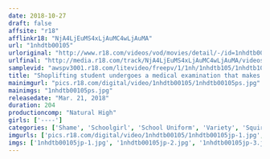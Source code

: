 ```yaml
---
date: 2018-10-27
draft: false
affsite: "r18"
afflinkr18: "NjA4LjEuMS4xLjAuMC4wLjAuMA"
url: "1nhdtb00105"
urloriginal: "http://www.r18.com/videos/vod/movies/detail/-/id=1nhdtb00105"
urlfinal: "http://media.r18.com/track/NjA4LjEuMS4xLjAuMC4wLjAuMA/videos/vod/movies/detail/-/id=1nhdtb00105"
samplevid: "awspv3001.r18.com/litevideo/freepv/1/1nh/1nhdtb105/1nhdtb105_dmb_w.mp4"
title: "Shoplifting student undergoes a medical examination that makes her squirt so much she can't walk. 2"
mainimgurl: "pics.r18.com/digital/video/1nhdtb00105/1nhdtb00105ps.jpg"
mainimgs: "1nhdtb00105ps.jpg"
releasedate: "Mar. 21, 2018"
duration: 204
productioncomp: "Natural High"
girls: ['----']
categories: ['Shame', 'Schoolgirl', 'School Uniform', 'Variety', 'Squirting', 'Deep Throat', 'Hi-Def']
imgurls: ['pics.r18.com/digital/video/1nhdtb00105/1nhdtb00105jp-1.jpg', 'pics.r18.com/digital/video/1nhdtb00105/1nhdtb00105jp-2.jpg', 'pics.r18.com/digital/video/1nhdtb00105/1nhdtb00105jp-3.jpg', 'pics.r18.com/digital/video/1nhdtb00105/1nhdtb00105jp-4.jpg', 'pics.r18.com/digital/video/1nhdtb00105/1nhdtb00105jp-5.jpg', 'pics.r18.com/digital/video/1nhdtb00105/1nhdtb00105jp-6.jpg', 'pics.r18.com/digital/video/1nhdtb00105/1nhdtb00105jp-7.jpg', 'pics.r18.com/digital/video/1nhdtb00105/1nhdtb00105jp-8.jpg', 'pics.r18.com/digital/video/1nhdtb00105/1nhdtb00105jp-9.jpg', 'pics.r18.com/digital/video/1nhdtb00105/1nhdtb00105jp-10.jpg', 'pics.r18.com/digital/video/1nhdtb00105/1nhdtb00105jp-11.jpg', 'pics.r18.com/digital/video/1nhdtb00105/1nhdtb00105jp-12.jpg', 'pics.r18.com/digital/video/1nhdtb00105/1nhdtb00105jp-13.jpg', 'pics.r18.com/digital/video/1nhdtb00105/1nhdtb00105jp-14.jpg', 'pics.r18.com/digital/video/1nhdtb00105/1nhdtb00105jp-15.jpg', 'pics.r18.com/digital/video/1nhdtb00105/1nhdtb00105jp-16.jpg', 'pics.r18.com/digital/video/1nhdtb00105/1nhdtb00105jp-17.jpg', 'pics.r18.com/digital/video/1nhdtb00105/1nhdtb00105jp-18.jpg', 'pics.r18.com/digital/video/1nhdtb00105/1nhdtb00105jp-19.jpg', 'pics.r18.com/digital/video/1nhdtb00105/1nhdtb00105jp-20.jpg']
imgs: ['1nhdtb00105jp-1.jpg', '1nhdtb00105jp-2.jpg', '1nhdtb00105jp-3.jpg', '1nhdtb00105jp-4.jpg', '1nhdtb00105jp-5.jpg', '1nhdtb00105jp-6.jpg', '1nhdtb00105jp-7.jpg', '1nhdtb00105jp-8.jpg', '1nhdtb00105jp-9.jpg', '1nhdtb00105jp-10.jpg', '1nhdtb00105jp-11.jpg', '1nhdtb00105jp-12.jpg', '1nhdtb00105jp-13.jpg', '1nhdtb00105jp-14.jpg', '1nhdtb00105jp-15.jpg', '1nhdtb00105jp-16.jpg', '1nhdtb00105jp-17.jpg', '1nhdtb00105jp-18.jpg', '1nhdtb00105jp-19.jpg', '1nhdtb00105jp-20.jpg']
---
```

